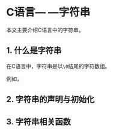 # C语言— —字符串

本文主要介绍C语言中的字符串。

## 1. 什么是字符串

在C语言中，字符串是以`\0`结尾的字符数组。

例如，



## 2. 字符串的声明与初始化



## 3. 字符串相关函数